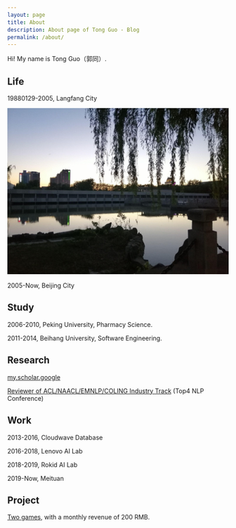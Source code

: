 ```yaml
---
layout: page
title: About
description: About page of Tong Guo - Blog 
permalink: /about/
---
```


Hi! My name is Tong Guo（郭同）. 

## Life

19880129-2005, Langfang City

![huahang](/assets/png/huahang.jpg)

2005-Now, Beijing City

## Study

2006-2010, Peking University, Pharmacy Science.

2011-2014, Beihang University, Software Engineering.

## Research

[my.scholar.google](https://scholar.google.com/citations?user=4J7HYNAAAAAJ)

[Reviewer of ACL/NAACL/EMNLP/COLING Industry Track](https://github.com/guotong1988/guotong1988/blob/main/README.md) (Top4 NLP Conference)

## Work

2013-2016, Cloudwave Database

2016-2018, Lenovo AI Lab

2018-2019, Rokid AI Lab

2019-Now, Meituan 

<meta name="google-site-verification" content="8NeXeopl0Y7RpgHgRilAMtTLuzHTNav3LpL8MA7lj1A" />

## Project

[Two games](https://space.bilibili.com/447278957), with a monthly revenue of 200 RMB.
